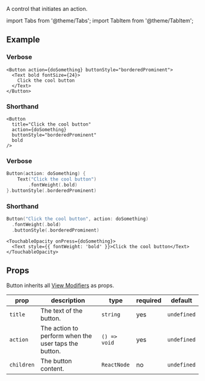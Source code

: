 ---
---

A control that initiates an action.

import Tabs from '@theme/Tabs';
import TabItem from '@theme/TabItem';

## Example

<Tabs>
<TabItem value="srn" label="swiftui-react-native">

### Verbose

```tsx
<Button action={doSomething} buttonStyle="borderedProminent">
  <Text bold fontSize={24}>
    Click the cool button
  </Text>
</Button>
```

### Shorthand

```tsx
<Button
  title="Click the cool button"
  action={doSomething}
  buttonStyle="borderedProminent"
  bold
/>
```

</TabItem>
<TabItem value="swiftui" label="SwiftUI">

### Verbose

```swift
Button(action: doSomething) {
    Text("Click the cool button")
        .fontWeight(.bold)
}.buttonStyle(.borderedProminent)
```

### Shorthand

```swift
Button("Click the cool button", action: doSomething)
  .fontWeight(.bold)
  .buttonStyle(.borderedProminent)
```

</TabItem>
<TabItem value="react-native" label="React Native">

```tsx
<TouchableOpacity onPress={doSomething}>
  <Text style={{ fontWeight: 'bold' }}>Click the cool button</Text>
</TouchableOpacity>
```

</TabItem>
</Tabs>

## Props

Button inherits all [View Modifiers](../08-modifiers.md#full-list) as props.

| prop       | description                                          | type         | required | default     |
| ---------- | ---------------------------------------------------- | ------------ | -------- | ----------- |
| `title`    | The text of the button.                              | `string`     | yes      | `undefined` |
| `action`   | The action to perform when the user taps the button. | `() => void` | yes      | `undefined` |
| `children` | The button content.                                  | `ReactNode`  | no       | `undefined` |
